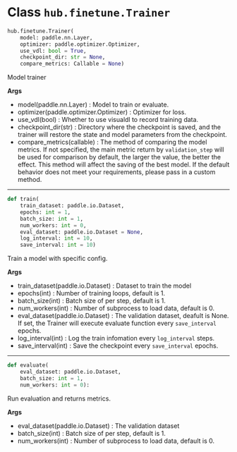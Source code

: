 # Class `hub.finetune.Trainer`

```python
hub.finetune.Trainer(
    model: paddle.nn.Layer,
    optimizer: paddle.optimizer.Optimizer,
    use_vdl: bool = True,
    checkpoint_dir: str = None,
    compare_metrics: Callable = None)
```

Model trainer

**Args**
* model(paddle.nn.Layer) : Model to train or evaluate.
* optimizer(paddle.optimizer.Optimizer) : Optimizer for loss.
* use_vdl(bool) : Whether to use visualdl to record training data.
* checkpoint_dir(str) : Directory where the checkpoint is saved, and the  trainer will restore the state and model parameters from the checkpoint.
* compare_metrics(callable) : The method of comparing the model metrics. If not specified, the main metric return by `validation_step` will be used for comparison by default, the larger the value, the better the effect. This method will affect the saving of the best model. If the default behavior does not meet your requirements, please pass in a custom method.

----

```python
def train(
    train_dataset: paddle.io.Dataset,
    epochs: int = 1,
    batch_size: int = 1,
    num_workers: int = 0,
    eval_dataset: paddle.io.Dataset = None,
    log_interval: int = 10,
    save_interval: int = 10)
```

Train a model with specific config.

**Args**
* train_dataset(paddle.io.Dataset) : Dataset to train the model
* epochs(int) : Number of training loops, default is 1.
* batch_size(int) : Batch size of per step, default is 1.
* num_workers(int) : Number of subprocess to load data, default is 0.
* eval_dataset(paddle.io.Dataset) : The validation dataset, deafult is None. If set, the Trainer will execute evaluate function every `save_interval` epochs.
* log_interval(int) : Log the train infomation every `log_interval` steps.
* save_interval(int) : Save the checkpoint every `save_interval` epochs.

----

```python
def evaluate(
    eval_dataset: paddle.io.Dataset,
    batch_size: int = 1,
    num_workers: int = 0):
```

Run evaluation and returns metrics.

**Args**
* eval_dataset(paddle.io.Dataset) : The validation dataset
* batch_size(int) : Batch size of per step, default is 1.
* num_workers(int) : Number of subprocess to load data, default is 0.
